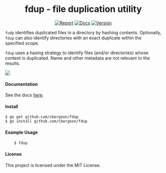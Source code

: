 <h1 align="center">fdup - file duplication utility</h1>
<p align="center">
<a href="https://goreportcard.com/report/github.com/cbergoon/fdup"><img src="https://goreportcard.com/badge/github.com/cbergoon/fdup?1=1" alt="Report"></a>
<a href="https://godoc.org/github.com/cbergoon/fdup"><img src="https://img.shields.io/badge/godoc-reference-brightgreen.svg" alt="Docs"></a>
<a href="#"><img src="https://img.shields.io/badge/version-0.1.0-brightgreen.svg" alt="Version"></a>
</p>

```fudp``` identifies duplicated files in a directory by hashing contents. Optionally, ```fdup``` can also identify directories with an exact duplicate within the 
specified scope. 

```fdup``` uses a hasing strategy to identify files (and/or directories) whose content is duplicated. Name and other metadata are not relevant to the results. 

![](fdup-demo.gif)

#### Documentation 

See the docs [here](https://godoc.org/github.com/cbergoon/fdup).

#### Install
```
$ go get github.com/cbergoon/fdup
$ go install github.com/cbergoon/fdup
```

#### Example Usage
```sh
    $ fdup
```

#### License
This project is licensed under the MIT License.